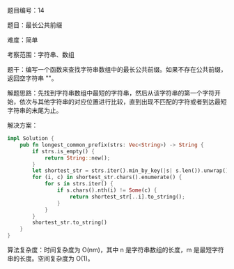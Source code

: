 题目编号：14

题目：最长公共前缀

难度：简单

考察范围：字符串、数组

题干：编写一个函数来查找字符串数组中的最长公共前缀。如果不存在公共前缀，返回空字符串 ""。

解题思路：先找到字符串数组中最短的字符串，然后从该字符串的第一个字符开始，依次与其他字符串的对应位置进行比较，直到出现不匹配的字符或者到达最短字符串的末尾为止。

解决方案：

```rust
impl Solution {
    pub fn longest_common_prefix(strs: Vec<String>) -> String {
        if strs.is_empty() {
            return String::new();
        }
        let shortest_str = strs.iter().min_by_key(|s| s.len()).unwrap();
        for (i, c) in shortest_str.chars().enumerate() {
            for s in strs.iter() {
                if s.chars().nth(i) != Some(c) {
                    return shortest_str[..i].to_string();
                }
            }
        }
        shortest_str.to_string()
    }
}
```

算法复杂度：时间复杂度为 O(nm)，其中 n 是字符串数组的长度，m 是最短字符串的长度。空间复杂度为 O(1)。